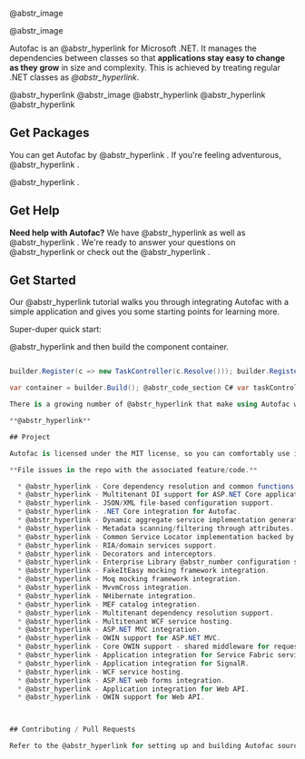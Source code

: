 @abstr_image 

@abstr_image 

Autofac is an @abstr_hyperlink for Microsoft .NET. It manages the dependencies between classes so that **applications stay easy to change as they grow** in size and complexity. This is achieved by treating regular .NET classes as _@abstr_hyperlink_.

@abstr_hyperlink @abstr_image @abstr_hyperlink @abstr_hyperlink @abstr_hyperlink 

## Get Packages

You can get Autofac by @abstr_hyperlink . If you're feeling adventurous, @abstr_hyperlink .

@abstr_hyperlink .

## Get Help

**Need help with Autofac?** We have @abstr_hyperlink as well as @abstr_hyperlink . We're ready to answer your questions on @abstr_hyperlink or check out the @abstr_hyperlink .

## Get Started

Our @abstr_hyperlink tutorial walks you through integrating Autofac with a simple application and gives you some starting points for learning more.

Super-duper quick start:

@abstr_hyperlink and then build the component container.

```C# var builder = new ContainerBuilder();

builder.Register(c => new TaskController(c.Resolve())); builder.RegisterType(); builder.RegisterInstance(new TaskController()); builder.RegisterAssemblyTypes(controllerAssembly);

var container = builder.Build(); @abstr_code_section C# var taskController = container.Resolve(); ```

There is a growing number of @abstr_hyperlink that make using Autofac with your application a snap. Support for several popular frameworks is also available through the "Extras" packages.

**@abstr_hyperlink**

## Project

Autofac is licensed under the MIT license, so you can comfortably use it in commercial applications (we still love @abstr_hyperlink though).

**File issues in the repo with the associated feature/code.**

  * @abstr_hyperlink - Core dependency resolution and common functions (this repo).
  * @abstr_hyperlink - Multitenant DI support for ASP.NET Core applications.
  * @abstr_hyperlink - JSON/XML file-based configuration support.
  * @abstr_hyperlink - .NET Core integration for Autofac.
  * @abstr_hyperlink - Dynamic aggregate service implementation generation.
  * @abstr_hyperlink - Metadata scanning/filtering through attributes.
  * @abstr_hyperlink - Common Service Locator implementation backed by Autofac.
  * @abstr_hyperlink - RIA/domain services support.
  * @abstr_hyperlink - Decorators and interceptors.
  * @abstr_hyperlink - Enterprise Library @abstr_number configuration support.
  * @abstr_hyperlink - FakeItEasy mocking framework integration.
  * @abstr_hyperlink - Moq mocking framework integration.
  * @abstr_hyperlink - MvvmCross integration.
  * @abstr_hyperlink - NHibernate integration.
  * @abstr_hyperlink - MEF catalog integration.
  * @abstr_hyperlink - Multitenant dependency resolution support.
  * @abstr_hyperlink - Multitenant WCF service hosting.
  * @abstr_hyperlink - ASP.NET MVC integration.
  * @abstr_hyperlink - OWIN support for ASP.NET MVC.
  * @abstr_hyperlink - Core OWIN support - shared middleware for request lifetime integration.
  * @abstr_hyperlink - Application integration for Service Fabric services.
  * @abstr_hyperlink - Application integration for SignalR.
  * @abstr_hyperlink - WCF service hosting.
  * @abstr_hyperlink - ASP.NET web forms integration.
  * @abstr_hyperlink - Application integration for Web API.
  * @abstr_hyperlink - OWIN support for Web API.



## Contributing / Pull Requests

Refer to the @abstr_hyperlink for setting up and building Autofac source.
